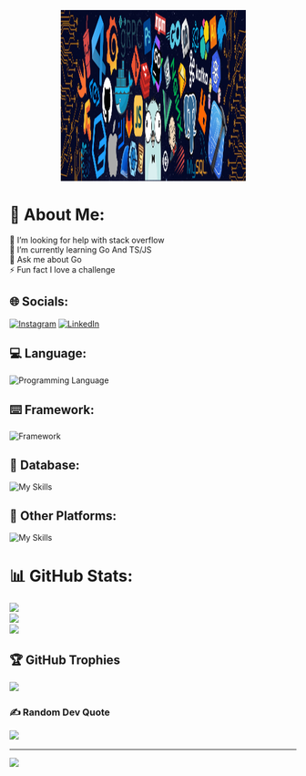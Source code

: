 <p align="center">
  <img width="325" height="300" src="./img/header_.jpg">
</p>

# 💫 About Me:
🤝 I’m looking for help with stack overflow<br>🌱 I’m currently learning Go And TS/JS<br>💬 Ask me about Go<br>⚡ Fun fact I love a challenge

## 🌐 Socials:
[![Instagram](https://img.shields.io/badge/Instagram-%23E4405F.svg?logo=Instagram&logoColor=white)](https://instagram.com/seno_rama_dhani) [![LinkedIn](https://img.shields.io/badge/LinkedIn-%230077B5.svg?logo=linkedin&logoColor=white)](https://linkedin.com/in/seno-rama-dhani-6a8775232) 

## 💻 Language:
![Programming Language](https://skillicons.dev/icons?i=html,css,go,js,ts)

## ⌨️ Framework:
![Framework](https://skillicons.dev/icons?i=solidjs,svelte,sass)

## 💾 Database:
![My Skills](https://skillicons.dev/icons?i=postgres,redis)

## 🔋 Other Platforms: 
![My Skills](https://skillicons.dev/icons?i=docker,discord,git,idea,postman,raspberrypi)

# 📊 GitHub Stats:
![](https://github-readme-stats.vercel.app/api?username=raa11dev&theme=tokyonight&hide_border=true&include_all_commits=false&count_private=false)<br/>
![](https://github-readme-streak-stats.herokuapp.com/?user=raa11dev&theme=tokyonight&hide_border=true)<br/>
![](https://github-readme-stats.vercel.app/api/top-langs/?username=raa11dev&theme=tokyonight&hide_border=true&include_all_commits=false&count_private=false&layout=compact)

## 🏆 GitHub Trophies
![](https://github-profile-trophy.vercel.app/?username=raa11dev&theme=tokyonight&no-frame=true&no-bg=false&margin-w=4)

### ✍️ Random Dev Quote
![](https://quotes-github-readme.vercel.app/api?type=vetical&theme=radical)

---
[![](https://visitcount.itsvg.in/api?id=raa11dev&icon=6&color=1)](https://visitcount.itsvg.in)

